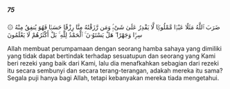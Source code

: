 ##### 75

<span class="ayah">۞ ضَرَبَ ٱللَّهُ مَثَلًا عَبْدًۭا مَّمْلُوكًۭا لَّا يَقْدِرُ عَلَىٰ شَىْءٍۢ وَمَن رَّزَقْنَٰهُ مِنَّا رِزْقًا حَسَنًۭا فَهُوَ يُنفِقُ مِنْهُ سِرًّۭا وَجَهْرًا ۖ هَلْ يَسْتَوُۥنَ ۚ ٱلْحَمْدُ لِلَّهِ ۚ بَلْ أَكْثَرُهُمْ لَا يَعْلَمُونَ</span>

<span class="ayah_translation">Allah membuat perumpamaan dengan seorang hamba sahaya yang dimiliki yang tidak dapat bertindak terhadap sesuatupun dan seorang yang Kami beri rezeki yang baik dari Kami, lalu dia menafkahkan sebagian dari rezeki itu secara sembunyi dan secara terang-terangan, adakah mereka itu sama? Segala puji hanya bagi Allah, tetapi kebanyakan mereka tiada mengetahui.</span>
